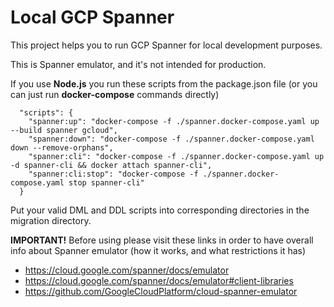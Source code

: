 # Local GCP Spanner

This project helps you to run GCP Spanner for local development purposes.

This is Spanner emulator, and it's not intended for production.

If you use **Node.js** you run these scripts from the package.json file (or you can just run **docker-compose** commands directly)

```
  "scripts": {
    "spanner:up": "docker-compose -f ./spanner.docker-compose.yaml up --build spanner gcloud",
    "spanner:down": "docker-compose -f ./spanner.docker-compose.yaml down --remove-orphans",
    "spanner:cli": "docker-compose -f ./spanner.docker-compose.yaml up -d spanner-cli && docker attach spanner-cli",
    "spanner:cli:stop": "docker-compose -f ./spanner.docker-compose.yaml stop spanner-cli"
  }
```

Put your valid DML and DDL scripts into corresponding directories in the migration directory.

**IMPORTANT!** Before using please visit these links in order to have overall info about Spanner emulator (how it works, and what restrictions it has)

- https://cloud.google.com/spanner/docs/emulator
- https://cloud.google.com/spanner/docs/emulator#client-libraries
- https://github.com/GoogleCloudPlatform/cloud-spanner-emulator